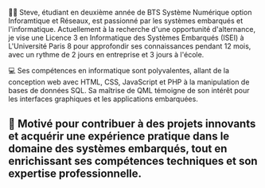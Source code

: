 👨‍💻 Steve, étudiant en deuxième année de BTS Système Numérique option Inforamtique et Réseaux, est passionné par les systèmes embarqués et l'informatique. Actuellement à la recherche d'une opportunité d'alternance, je vise une Licence 3 en Informatique des Systèmes Embarqués (ISEI)  à L'Université Paris 8 pour approfondir ses connaissances pendant 12 mois, avec un rythme de 2 jours en entreprise et 3 jours à l'école.

💻 Ses compétences en informatique sont polyvalentes, allant de la conception web avec HTML, CSS, JavaScript et PHP à la manipulation de bases de données SQL. Sa maîtrise de QML témoigne de son intérêt pour les interfaces graphiques et les applications embarquées.

🚀 Motivé pour contribuer à des projets innovants et acquérir une expérience pratique dans le domaine des systèmes embarqués, tout en enrichissant ses compétences techniques et son expertise professionnelle.
--
